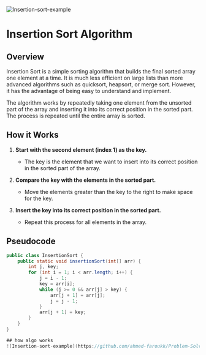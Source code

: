![Insertion-sort-example](https://github.com/ahmed-faroukk/Problem-Solving-LeetCode/assets/72602749/b2f7d114-d3f4-4227-977b-07bc78723caf)

# Insertion Sort Algorithm

## Overview

Insertion Sort is a simple sorting algorithm that builds the final sorted array one element at a time. It is much less efficient on large lists than more advanced algorithms such as quicksort, heapsort, or merge sort. However, it has the advantage of being easy to understand and implement.

The algorithm works by repeatedly taking one element from the unsorted part of the array and inserting it into its correct position in the sorted part. The process is repeated until the entire array is sorted.

## How it Works

1. **Start with the second element (index 1) as the key.**
   - The key is the element that we want to insert into its correct position in the sorted part of the array.

2. **Compare the key with the elements in the sorted part.**
   - Move the elements greater than the key to the right to make space for the key.

3. **Insert the key into its correct position in the sorted part.**
   - Repeat this process for all elements in the array.

## Pseudocode

```java
public class InsertionSort {
    public static void insertionSort(int[] arr) {
        int j, key;
        for (int i = 1; i < arr.length; i++) {
            j = i - 1;
            key = arr[i];
            while (j >= 0 && arr[j] > key) {
                arr[j + 1] = arr[j];
                j = j - 1;
            }
            arr[j + 1] = key;
        }
    }
}

## how algo works
![Insertion-sort-example](https://github.com/ahmed-faroukk/Problem-Solving-LeetCode/assets/72602749/b2f7d114-d3f4-4227-977b-07bc78723caf)
